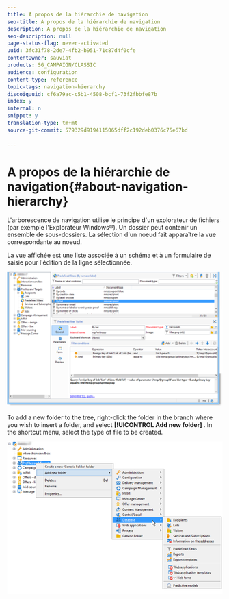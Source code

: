 ```yaml
---
title: A propos de la hiérarchie de navigation
seo-title: A propos de la hiérarchie de navigation
description: A propos de la hiérarchie de navigation
seo-description: null
page-status-flag: never-activated
uuid: 3fc31f78-2de7-4fb2-b951-71c87d4f0cfe
contentOwner: sauviat
products: SG_CAMPAIGN/CLASSIC
audience: configuration
content-type: reference
topic-tags: navigation-hierarchy
discoiquuid: cf6a79ac-c5b1-4508-bcf1-73f2fbbfe87b
index: y
internal: n
snippet: y
translation-type: tm+mt
source-git-commit: 579329d9194115065dff2c192deb0376c75e67bd

---
```



# A propos de la hiérarchie de navigation{#about-navigation-hierarchy}

L&#39;arborescence de navigation utilise le principe d&#39;un explorateur de fichiers (par exemple l&#39;Explorateur Windows®). Un dossier peut contenir un ensemble de sous-dossiers. La sélection d&#39;un noeud fait apparaître la vue correspondante au noeud.

La vue affichée est une liste associée à un schéma et à un formulaire de saisie pour l&#39;édition de la ligne sélectionnée.

![](assets/d_ncs_integration_navigation.png)

To add a new folder to the tree, right-click the folder in the branch where you wish to insert a folder, and select **[!UICONTROL Add new folder]** . In the shortcut menu, select the type of file to be created.

![](assets/d_ncs_integration_navigation_create.png)

